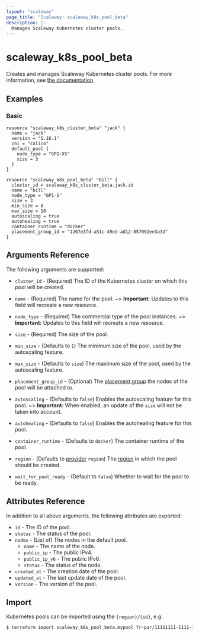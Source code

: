 ```yaml
---
layout: "scaleway"
page_title: "Scaleway: scaleway_k8s_pool_beta"
description: |-
  Manages Scaleway Kubernetes cluster pools.
---
```


# scaleway_k8s_pool_beta

Creates and manages Scaleway Kubernetes cluster pools. For more information, see [the documentation](https://developers.scaleway.com/en/products/k8s/api/).

## Examples

### Basic

```hcl
resource "scaleway_k8s_cluster_beta" "jack" {
  name = "jack"
  version = "1.16.1"
  cni = "calico"
  default_pool {
    node_type = "GP1-XS"
    size = 3
  }
}

resource "scaleway_k8s_pool_beta" "bill" {
  cluster_id = scaleway_k8s_cluster_beta.jack.id
  name = "bill"
  node_type = "GP1-S"
  size = 3
  min_size = 0
  max_size = 10
  autoscaling = true
  autohealing = true
  container_runtime = "docker"
  placement_group_id = "1267e3fd-a51c-49ed-ad12-857092ee3a3d"
}
```

## Arguments Reference

The following arguments are supported:

- `cluster_id` - (Required) The ID of the Kubernetes cluster on which this pool will be created.

- `name` - (Required) The name for the pool.
~> **Important:** Updates to this field will recreate a new resource.

- `node_type` - (Required)  The commercial type of the pool instances.
~> **Important:** Updates to this field will recreate a new resource.

- `size` - (Required) The size of the pool.

- `min_size` - (Defaults to `1`) The minimum size of the pool, used by the autoscaling feature.

- `max_size` - (Defaults to `size`) The maximum size of the pool, used by the autoscaling feature.

- `placement_group_id` - (Optional) The [placement group](https://developers.scaleway.com/en/products/instance/api/#placement-groups-d8f653) the nodes of the pool will be attached to.

- `autoscaling` - (Defaults to `false`) Enables the autoscaling feature for this pool.
~> **Important:** When enabled, an update of the `size` will not be taken into account.

- `autohealing` - (Defaults to `false`) Enables the autohealing feature for this pool.

- `container_runtime` - (Defaults to `docker`) The container runtime of the pool.

- `region` - (Defaults to [provider](../index.html#region) `region`) The [region](../guides/regions_and_zones.html#regions) in which the pool should be created.

- `wait_for_pool_ready` - (Default to `false`) Whether to wait for the pool to be ready.

## Attributes Reference

In addition to all above arguments, the following attributes are exported:

- `id` - The ID of the pool.
- `status` - The status of the pool.
- `nodes` - (List of) The nodes in the default pool.
  - `name` - The name of the node.
  - `public_ip` - The public IPv4.
  - `public_ip_v6` - The public IPv6.
  - `status` - The status of the node.
- `created_at` - The creation date of the pool.
- `updated_at` - The last update date of the pool.
- `version` - The version of the pool.

## Import

Kubernetes pools can be imported using the `{region}/{id}`, e.g.

```bash
$ terraform import scaleway_k8s_pool_beta.mypool fr-par/11111111-1111-1111-1111-111111111111
```
